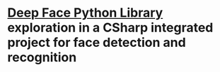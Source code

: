 # [Deep Face Python Library](https://github.com/serengil/deepface) exploration in a CSharp integrated project for face detection and recognition
